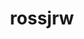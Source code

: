 ---
title: rossjrw
github: https://github.com/rossjrw
mode: dark
transition: 1s
score: 94.8
archetype:
- Game
---